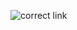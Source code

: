 ![correct link](https://user-images.githubusercontent.com/105367811/176776861-ce866be3-b923-4206-8713-28cf3dadce02.PNG)
